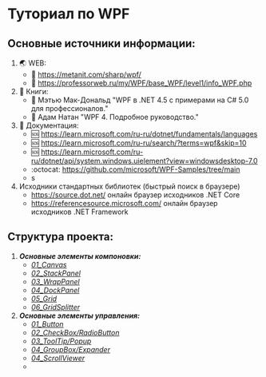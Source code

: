 # Туториал по WPF
## Основные источники информации:
1. :earth_asia: WEB:
   + :speech_balloon: https://metanit.com/sharp/wpf/
   + :speech_balloon: https://professorweb.ru/my/WPF/base_WPF/level1/info_WPF.php
2. :notebook: Книги:
   + :blue_book: Мэтью Мак-Дональд "WPF в .NET 4.5 с примерами на C# 5.0 для профессионалов."
   + :blue_book: Адам Натан "WPF 4. Подробное руководство."
3. :page_with_curl: Документация:
   + :sos: https://learn.microsoft.com/ru-ru/dotnet/fundamentals/languages
   + :sos: https://learn.microsoft.com/ru-ru/search/?terms=wpf&skip=10
   + :sos: https://learn.microsoft.com/ru-ru/dotnet/api/system.windows.uielement?view=windowsdesktop-7.0
   + :octocat: https://github.com/microsoft/WPF-Samples/tree/main
   + s
4. Исходники стандартных библиотек (быстрый поиск в браузере)
   + https://source.dot.net/ онлайн браузер исходников .NET Core
   + https://referencesource.microsoft.com/ онлайн браузер исходников .NET Framework

## Структура проекта:
1. ___Основные элементы компоновки:___
   * *[01_Canvas](01_Элементы_компоновки/01_Canvas/Description.md)*
   * *[02_StackPanel](01_Элементы_компоновки/02_StackPanel/Description.md)*
   * *[03_WrapPanel](01_Элементы_компоновки/03_WrapPanel/Description.md)* 
   * *[04_DockPanel](01_Элементы_компоновки/04_DockPanel/Description.md)* 
   * *[05_Grid](01_Элементы_компоновки/05_Grid/Description.md)* 
   * *[06_GridSplitter](01_Элементы_компоновки/06_GridSplitter/Description.md)* 
2. ___Основные элементы управления:___
   * *[01_Button](02_Элементы_управления/01_Button/Description.md)*
   * *[02_CheckBox/RadioButton](02_Элементы_управления/02_CheckBox_and_RadioButton/Description.md)*
   * *[03_ToolTip/Popup](02_Элементы_управления/03_ToolTip_and_Popup/Description.md)*
   * *[04_GroupBox/Expander](02_Элементы_управления/04_GroupBox_and_Expander/Description.md)*
   * *[04_ScrollViewer](02_Элементы_управления/05_ScrollViewer/Description.md)*
   * 
